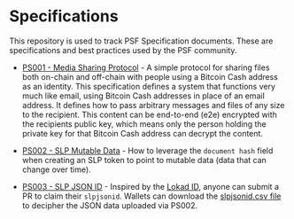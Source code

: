 # Specifications
This repository is used to track PSF Specification documents. These are specifications and best practices used by the PSF community.

- [PS001 - Media Sharing Protocol](./ps001-media-sharing.md) - A simple protocol for sharing files both on-chain and off-chain with people using a Bitcoin Cash address as an identity. This specification defines a system that functions very much like email, using Bitcoin Cash addresses in place of an email address. It defines how to pass arbitrary messages and files of any size to the recipient. This content can be end-to-end (e2e) encrypted with the recipients public key, which means only the person holding the private key for that Bitcoin Cash address can decrypt the content.

- [PS002 - SLP Mutable Data](./ps002-slp-mutable-data.md) - How to leverage the `document hash` field when creating an SLP token to point to mutable data (data that can change over time).

- [PS003 - SLP JSON ID](./ps003-slp-json-id.md) - Inspired by the [Lokad ID](https://github.com/bitcoincashorg/bitcoincash.org/blob/master/spec/op_return-prefix-guideline.md), anyone can submit a PR to claim their `slpjsonid`. Wallets can download the [slpjsonid.csv file](./slpjsonid.csv) to decipher the JSON data uploaded via PS002.
